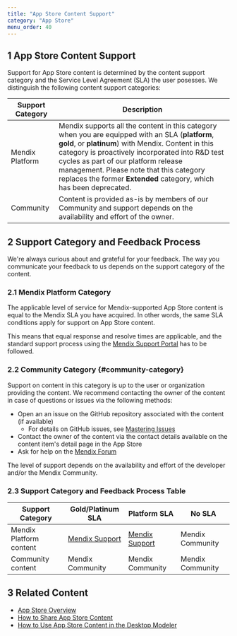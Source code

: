```yaml
---
title: "App Store Content Support"
category: "App Store"
menu_order: 40
---
```


## 1 App Store Content Support

Support for App Store content is determined by the content support category and the Service Level Agreement (SLA) the user posesses. We distinguish the following content support categories:

Support Category | Description
--- | ---
Mendix Platform | Mendix supports all the content in this category when you are equipped with an SLA (**platform**, **gold**, or **platinum**) with Mendix. Content in this category is proactively incorporated into R&D test cycles as part of our platform release management. Please note that this category replaces the former **Extended** category, which has been deprecated.
Community | Content is provided as-is by members of our Community and support depends on the availability and effort of the owner.

## 2 Support Category and Feedback Process

We're always curious about and grateful for your feedback. The way you communicate your feedback to us depends on the support category of the content.

### 2.1 Mendix Platform Category

The applicable level of service for Mendix-supported App Store content is equal to the Mendix SLA you have acquired. In other words, the same SLA conditions apply for support on App Store content.

This means that equal response and resolve times are applicable, and the standard support process using the [Mendix Support Portal](https://support.mendix.com) has to be followed.

### 2.2 Community Category {#community-category}

Support on content in this category is up to the user or organization providing the content. We recommend contacting the owner of the content in case of questions or issues via the following methods:

* Open an an issue on the GitHub repository associated with the content (if available)
    * For details on GitHub issues, see [Mastering Issues](https://guides.github.com/features/issues/)
* Contact the owner of the content via the contact details available on the content item's detail page in the App Store
* Ask for help on the [Mendix Forum](https://mxforum.mendix.com/)

The level of support depends on the availability and effort of the developer and/or the Mendix Community.

### 2.3 Support Category and Feedback Process Table

| Support Category  | Gold/Platinum SLA | Platform SLA | No SLA |
| --- | --- | --- | --- |
| Mendix Platform content | [Mendix Support](https://developers.mendix.com/support/)   | [Mendix Support](https://developers.mendix.com/support/) | Mendix Community |
| Community content | Mendix Community | Mendix Community | Mendix Community |

## 3 Related Content

* [App Store Overview](app-store-overview)
* [How to Share App Store Content](share-app-store-content)
* [How to Use App Store Content in the  Desktop Modeler](/community/app-store/use-app-store-content-in-the-modeler)
